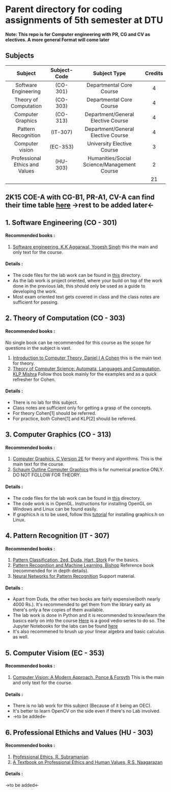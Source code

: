 # Parent directory for coding assignments of 5th semester at DTU 
**Note: This repo is for Computer engineering with PR, CG and CV as electives. A more general Format will come later**
## Subjects  

|Subject                          |Subject-Code    |Subject Type                                  |Credits  |
|:-------------------------------:|:--------------:|:--------------------------------------------:|:-------:|
|Software Engineering             | (CO-301)       |Departmental Core Course                      |4        |
|Theory of Computation            | (CO-303)       |Departmental Core Course                      |4        |
|Computer Graphics                | (CO-313)       |Department/General Elective Course            |4        |
|Pattern Recognition              | (IT-307)       |Department/General Elective Course            |4        |
|Computer vision                  | (EC-353)       |University Elective Course                    |3        |
|Professional Ethics and Values   | (HU-303)       |Humanities/Social Science/Management Course   |2        |
|								  |                |                                              |21       |

2K15 COE-A with CG-B1, PR-A1, CV-A can find their time table [here](/Misc/ttable.md)
->rest to be added later<-
-----


## 1. Software Engineering (CO - 301)  
#### Recommended books :  
1. [Software engineering, K.K Aggarwal, Yogesh Singh](https://goo.gl/DTRcC8) this the main and only text for the course. 

#### Details :  
* The code files for the lab work can be found in [this](/SE/SE_LAB) directory.  
* As the lab work is project oriented, where your build on top of the work done in the previous lab, this should only be used as a guide to developing the work.  
* Most exam oriented text gets covered in class and the class notes are sufficient for passing.

## 2. Theory of Computation (CO - 303)
#### Recommended books :  
No single book can be recommended for this course as the scope for questions in the subject is vast.  
1. [Introduction to Computer Theory, Daniel I A Cohen](https://goo.gl/1xGcV3) this is the main text for theory.
2. [Theory of Computer Science: Automata, Languages and Computation, KLP Mishra](https://goo.gl/dpuX68) Follow thos book mainly for the examples and as a quick refresher for Cohen.  

#### Details :  
* There is no lab for this subject.  
* Class notes are sufficient only for getting a grasp of the concepts.  
* For theory Cohen[1] should be referred.  
* For practice, both Cohen[1] and KLP[2] should be referred.  


## 3. Computer Graphics (CO - 313)  
#### Recommended books : 
1. [Computer Graphics, C Version 2E](https://goo.gl/x4U5DT) for theory and algorithms. This is the main text for the course.
2. [Schaum Outline Computer Graphics](https://goo.gl/NyaUzv) this is for numerical practice ONLY. DO NOT FOLLOW FOR THEORY.

#### Details :  

* The code files for the lab work can be found in [this](/Computer_Graphics/CG_LAB) directory.  
* The code work is in OpenGL. Instructions for installing OpenGL on Windows and Linux can be found easily.  
* If graphics.h is to be used, follow this [tutorial](/Computer_Graphics/instructions.md) for installing graphics.h on Linux.  


## 4. Pattern Recognition (IT - 307)  
#### Recommended books :  
1. [Pattern Classification, 2ed, Duda, Hart, Stork](https://goo.gl/cs4nXD) For the basics.
2. [Pattern Recognition and Machine Learning, Bishop](https://goo.gl/z8akS2) Reference book (recommended for in depth details).
3. [Neural Networks for Pattern Recognition](https://goo.gl/LGrg4Y) Support material.

#### Details : 

* Apart from Duda, the other two books are fairly expensive(both nearly 4000 Rs.). It's recommended to get them from the library early as there's only a few copies of them available.  
* The lab work is done in Python and it is recommended to know/learn the basics early on into the course [Here](https://goo.gl/CLmSLi) is a good vedio series to do so. The Jupyter Notebooks for the labs can be found [here]()  
* It's also recommened to brush up your linear algebra and basic calculus as well.  


## 5. Computer Visiom (EC - 353)  
#### Recommended books : 
1. [Computer Vision: A Modern Approach, Ponce & Forsyth](https://goo.gl/vvXUVj) This is the main and only text for the course.

#### Details :
* There is no lab work for this subject (Because of it being an OEC).  
* It's better to learn OpenCV on the side even if there's no Lab involved.
* ->to be added<-

## 6. Professional Ethichs and Values (HU - 303)  
#### Recommended books : 
1. [Professional Ethics, R. Subramanian](https://goo.gl/27yJra). 
2. [A Textbook on Professional Ethics and Human Values, R.S. Naagarazan](https://goo.gl/itCrBc)

#### Details : 
->to be added<-